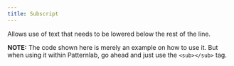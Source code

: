 ```yaml
---
title: Subscript
---
```


Allows use of text that needs to be lowered below the rest of the line.

**NOTE:** The code shown here is merely an example on how to use it. But when using it within Patternlab, go ahead and just use the `<sub></sub>` tag.
